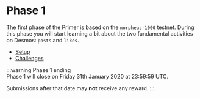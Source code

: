 # Phase 1
The first phase of the Primer is based on the `morpheus-1000` testnet. During this phase you will start learning a bit about the two fundamental activities on Desmos: `posts` and `likes`. 

- [Setup](setup/README.md)
- [Challenges](challenges/README.md)

:::warning Phase 1 ending  
Phase 1 will close on Friday 31th January 2020 at 23:59:59 UTC.  

Submissions after that date may **not** receive any reward. 
:::